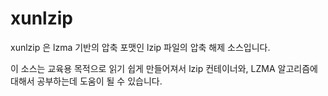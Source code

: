 # xunlzip

xunlzip 은 lzma 기반의 압축 포맷인 lzip 파일의 압축 해제 소스입니다.

이 소스는 교육용 목적으로 읽기 쉽게 만들어져서 lzip 컨테이너와, LZMA 알고리즘에 대해서 공부하는데 도움이 될 수 있습니다.



